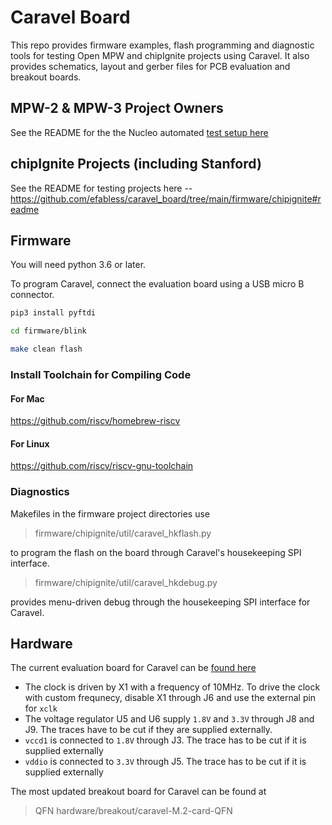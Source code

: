 # Caravel Board

This repo provides firmware examples, flash programming and diagnostic tools for testing
Open MPW and chipIgnite projects using Caravel.  It also provides schematics, layout and gerber files for PCB evaluation and breakout boards.

## MPW-2 & MPW-3 Project Owners

See the README for the the Nucleo automated [test setup here](https://github.com/efabless/caravel_board/tree/main/firmware/mpw2-5/nucleo)

## chipIgnite Projects (including Stanford)

See the README for testing projects here -- https://github.com/efabless/caravel_board/tree/main/firmware/chipignite#readme

## Firmware

You will need python 3.6 or later.  

To program Caravel, connect the evaluation board using a USB micro B connector.

```bash
pip3 install pyftdi

cd firmware/blink

make clean flash
```

### Install Toolchain for Compiling Code

#### For Mac

https://github.com/riscv/homebrew-riscv

#### For Linux

https://github.com/riscv/riscv-gnu-toolchain

### Diagnostics

Makefiles in the firmware project directories use 

> firmware/chipignite/util/caravel_hkflash.py 

to program the flash on the board through Caravel's housekeeping SPI interface.

> firmware/chipignite/util/caravel_hkdebug.py 

provides menu-driven debug through the housekeeping SPI interface for Caravel.

## Hardware

The current evaluation board for Caravel can be [found here](hardware/development/caravel-dev-v5-M.2)

- The clock is driven by X1 with a frequency of 10MHz. To drive the clock with custom frequnecy, disable X1 through J6 and use the external pin for `xclk`
- The voltage regulator U5 and U6 supply `1.8V` and `3.3V` through J8 and J9. The traces have to be cut if they are supplied externally.
- `vccd1` is connected to `1.8V` through J3. The trace has to be cut if it is supplied externally
- `vddio` is connected to `3.3V` through J5. The trace has to be cut if it is supplied externally

The most updated breakout board for Caravel can be found at 
> QFN   hardware/breakout/caravel-M.2-card-QFN
